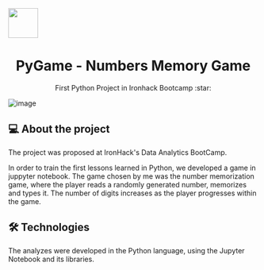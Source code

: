 <img src="https://bit.ly/2VnXWr2" width="60">

<h1 align="center">PyGame - Numbers Memory Game</h1>

<p align="center"> First Python Project in Ironhack Bootcamp :star:
</h1>

![image](https://img.shields.io/badge/Python-14354C?style=for-the-badge&logo=python&logoColor=white)
##  💻 About the project</br>
The project was proposed at IronHack's Data Analytics BootCamp.

In order to train the first lessons learned in Python, we developed a game in juppyter notebook.
The game chosen by me was the number memorization game, where the player reads a randomly generated number, memorizes and types it. The number of digits increases as the player progresses within the game.

## 🛠 Technologies


The analyzes were developed in the Python language, using the Jupyter Notebook and its libraries.

